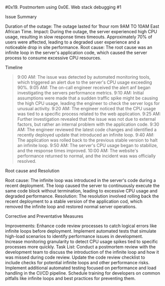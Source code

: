 #0x19. Postmortem using 0x0E. Web stack debugging #1

Issue Summary

Duration of the outage: The outage lasted for 1hour rom 9AM TO 10AM East African Time.
Impact: During the outage, the server experienced high CPU usage, resulting in slow
response times timeouts. Approximately 70% of users were affected, leading to a degraded
user experience and a noticeable drop in site performance.
Root cause: The root cause was an infinite loop in the server's application code, which
caused the server process to consume excessive CPU resources.

Timeline

> 9:00 AM: The issue was detected by automated monitoring tools, which triggered an alert
due to the server's CPU usage exceeding 90%.
> 9:05 AM: The on-call engineer received the alert anf began investigating the servers performance
metrics.
> 9:10 AM: Initial assumptions were made that a sudden traffic spike might be causing the high
CPU usage, leading the engineer to check the server logs for unusual activity.
> 9:20 AM: The engineer noticed that the CPU usage was tied to a specific process related
to the web application.
> 9:25 AM: Further investigation revealed that the issue was not due to external factors,
but rather an internal problem with the application code.
> 9:30 AM: The engineer reviewed the latest code changes and identified a recently deployed
update that introduced an infinite loop.
> 9:40 AM: The application was rolled back to the previous stable version to halt an infinite loop.
> 9:50 AM: The server's CPU usage began to stabilize, and the response times improved.
> 10:00 AM: The website's performance returned to normal, and the incident was was officially resolved.

Root cause and Resolution

Root cause: The infinite loop was introduced in the server's code during a recent deployment. The loop
caused the server to continuously execute the same code block without termination, leading to excessive
CPU usage and degraded performance.
Resolution: The resolution involved rolling back the recent deployment to a stable version of the application
cod, which removed the infinite loop and restored normal server operations.

Corrective and Preventative Measures

Improvements:
Enhance code review processes to catch logical errors like infinite loops before deployment.
Implement automated tests that simulate high-load scenarios to identify performance issues in development.
Increase monitoring granularity to detect CPU usage spikes tied to specific processes more quickly.
Task List:
Conduct a postmortem review with the development team to discuss the introduction of the infinite loop and how it was missed during code review.
Update the code review checklist to include checks for potential infinite loops and other performance risks.
Implement additional automated testing focused on performance and load handling in the CI/CD pipeline.
Schedule training for developers on common pitfalls like infinite loops and best practices for preventing them.
